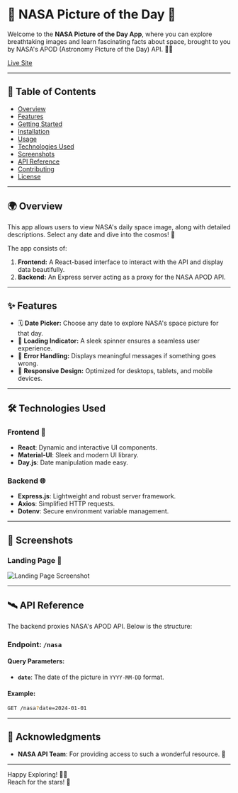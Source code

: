 # 🌌 NASA Picture of the Day 🌠

Welcome to the **NASA Picture of the Day App**, where you can explore breathtaking images and learn fascinating facts about space, brought to you by NASA's APOD (Astronomy Picture of the Day) API. 🚀✨

[Live Site](https://full-stack-nasa-best-pic.vercel.app/)

---

## 📖 Table of Contents

- [Overview](#-overview)
- [Features](#-features)
- [Getting Started](#-getting-started)
- [Installation](#-installation)
- [Usage](#-usage)
- [Technologies Used](#-technologies-used)
- [Screenshots](#-screenshots)
- [API Reference](#-api-reference)
- [Contributing](#️-contributing)
- [License](#-license)

---

## 🌍 Overview
This app allows users to view NASA's daily space image, along with detailed descriptions. Select any date and dive into the cosmos! 🌠

The app consists of:
1. **Frontend:** A React-based interface to interact with the API and display data beautifully.
2. **Backend:** An Express server acting as a proxy for the NASA APOD API.

---

## ✨ Features
- 🗓️ **Date Picker:** Choose any date to explore NASA's space picture for that day.
- 🔄 **Loading Indicator:** A sleek spinner ensures a seamless user experience.
- 🚨 **Error Handling:** Displays meaningful messages if something goes wrong.
- 🎨 **Responsive Design:** Optimized for desktops, tablets, and mobile devices.

---

## 🛠️ Technologies Used

### Frontend 🌟
- **React**: Dynamic and interactive UI components.
- **Material-UI**: Sleek and modern UI library.
- **Day.js**: Date manipulation made easy.

### Backend 🌐
- **Express.js**: Lightweight and robust server framework.
- **Axios**: Simplified HTTP requests.
- **Dotenv**: Secure environment variable management.

---

## 📸 Screenshots
### Landing Page 🌌
![Landing Page Screenshot](./Demo/demoImg.png)

---

## 🛰️ API Reference

The backend proxies NASA's APOD API. Below is the structure:

### Endpoint: `/nasa`
#### Query Parameters:
- **`date`**: The date of the picture in `YYYY-MM-DD` format.

#### Example:
```bash
GET /nasa?date=2024-01-01
```

---

## 🌠 Acknowledgments
- **NASA API Team**: For providing access to such a wonderful resource. 🚀

---

Happy Exploring! 🚀✨  
Reach for the stars! 🌌